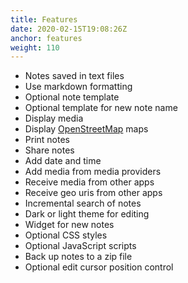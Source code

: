 ```yaml
---
title: Features
date: 2020-02-15T19:08:26Z
anchor: features
weight: 110
---
```



 * Notes saved in text files
 * Use markdown formatting
 * Optional note template
 * Optional template for new note name
 * Display media
 * Display [OpenStreetMap](https://www.openstreetmap.org/) maps
 * Print notes
 * Share notes
 * Add date and time
 * Add media from media providers
 * Receive media from other apps
 * Receive geo uris from other apps
 * Incremental search of notes
 * Dark or light theme for editing
 * Widget for new notes
 * Optional CSS styles
 * Optional JavaScript scripts
 * Back up notes to a zip file
 * Optional edit cursor position control
